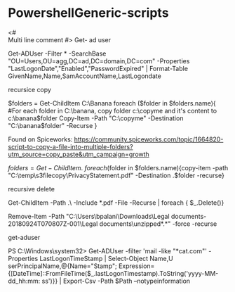 ﻿# PowershellGeneric-scripts
<#  
Multi line comment 
#>
Get- ad user 

Get-ADUser -Filter * -SearchBase "OU=Users,OU=agg,DC=ad,DC=domain,DC=com" -Properties "LastLogonDate","Enabled","PasswordExpired" | Format-Table GivenName,Name,SamAccountName,LastLogondate

recursice copy

$folders = Get-ChildItem C:\Banana
foreach ($folder in $folders.name){
#For each folder in C:\banana, copy folder c:\copyme and it's content to c:\banana\$folder
Copy-Item -Path "C:\copyme" -Destination "C:\banana\$folder" -Recurse
}

Found on Spiceworks: https://community.spiceworks.com/topic/1664820-script-to-copy-a-file-into-multiple-folders?utm_source=copy_paste&utm_campaign=growth

$folders= Get-ChildItem .\
foreach ($folder in $folders.name){copy-item -path "C:\temp\s3filecopy\PrivacyStatement.pdf" -Destination .\$folder -recurse}

recursive delete

Get-ChildItem -Path .\ -Include *.pdf -File -Recurse | foreach { $_.Delete()}

Remove-Item -Path "C:\Users\bpalani\Downloads\Legal documents-20180924T070807Z-001\Legal documents\unzipped\*.*" -force -recurse

get-aduser

PS C:\Windows\system32> Get-ADUser -filter 'mail -like "*cat.com"' -Properties LastLogonTimeStamp | Select-Object Name,U
serPrincipalName,@{Name="Stamp"; Expression={[DateTime]::FromFileTime($_.lastLogonTimestamp).ToString('yyyy-MM-dd_hh:mm:
ss')}} | Export-Csv -Path $Path –notypeinformation
